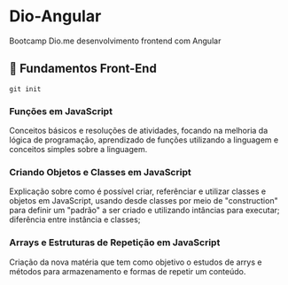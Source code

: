 # Dio-Angular
Bootcamp Dio.me desenvolvimento frontend com Angular

## 👶 Fundamentos Front-End 

```
git init
```

### Funções em JavaScript
Conceitos básicos e resoluções de atividades, focando na melhoria da lógica de programação, aprendizado de funções utilizando a linguagem e conceitos simples sobre a linguagem.

### Criando Objetos e Classes em JavaScript
Explicação sobre como é possível criar, referênciar e utilizar classes e objetos em JavaScript, usando desde classes por meio de "construction" para definir um "padrão" a ser criado e utilizando intâncias para executar;  diferência entre instância e classes;

### Arrays e Estruturas de Repetição em JavaScript
Criação da nova matéria que tem como objetivo o estudos de arrys e métodos para armazenamento e formas de repetir um conteúdo.

